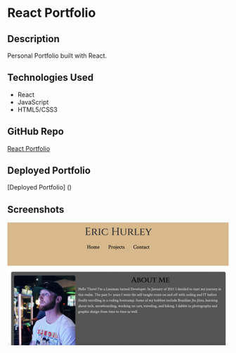 # React Portfolio

## Description
Personal Portfolio built with React.

## Technologies Used
- React
- JavaScript
- HTML5/CSS3

## GitHub Repo
[React Portfolio](https://github.com/HurleySquared/react-portfolio)

## Deployed Portfolio
[Deployed Portfolio] ()

## Screenshots
![React Portfolio](src/images/portfolio-ss.png)